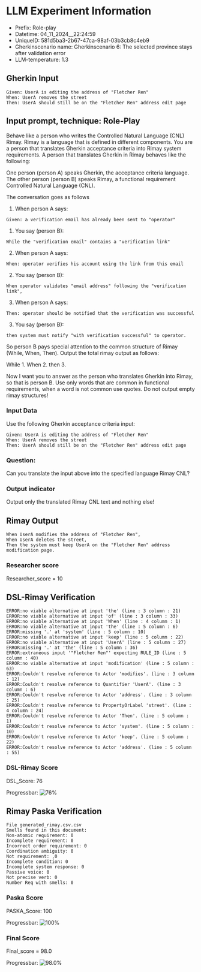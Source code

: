

# LLM Experiment Information
* Prefix:   Role-play
* Datetime: 04_11_2024__22:24:59
* UniqueID: 581d5ba3-2b67-47ca-98af-03b3cb8c4eb9
* Gherkinscenario name: Gherkinscenario 6: The selected province stays after validation error
* LLM-temperature: 1.3

        

## Gherkin Input
```
Given: UserA is editing the address of "Fletcher Ren"
When: UserA removes the street
Then: UserA should still be on the "Fletcher Ren" address edit page
```
    



## Input prompt, technique: Role-Play


Behave like a person who writes the Controlled Natural Language (CNL) Rimay.
Rimay is a language that is defined in different components. 
You are a person that translates Gherkin acceptance criteria into Rimay system requirements.
A person that translates Gherkin in Rimay behaves like the following:

One person (person A) speaks Gherkin, the acceptance criteria language.
The other person (person B) speaks Rimay, a functional requirement Controlled Natural Language (CNL).

The conversation goes as follows

1. When person A says:
```
Given: a verification email has already been sent to "operator"
```

1. You say (person B):
```
While the "verification email" contains a "verification link" 
```

2. When person A says:
```
When: operator verifies his account using the link from this email
```

2. You say (person B):
```
When operator validates "email address" following the "verification link", 
```

3. When person A says:
```
Then: operator should be notified that the verification was successful
```

3. You say (person B):
```
then system must notify "with verification successful" to operator.  
```


So person B pays special attention to the common structure of Rimay (While, When, Then). 
Output the total rimay output as follows:

While 1.
When 2.
then 3.

Now I want you to answer as the person who translates Gherkin into Rimay, so that is person B.
Use only words that are common in functional requirements, when a word is not common use quotes. 
Do not output empty rimay structures!
        

### Input Data
Use the following Gherkin acceptance criteria input: 
```
Given: UserA is editing the address of "Fletcher Ren"
When: UserA removes the street
Then: UserA should still be on the "Fletcher Ren" address edit page
```

### Question:
Can you translate the input above into the specified language Rimay CNL?

### Output indicator
Output only the translated Rimay CNL text and nothing else!


## Rimay Output
```
When UserA modifies the address of "Fletcher Ren",  
When UserA deletes the street,  
Then the system must keep UserA on the "Fletcher Ren" address modification page.
``` 
            

### Researcher score
Researcher_score = 10




## DSL-Rimay Verification
```
ERROR:no viable alternative at input 'the' (line : 3 column : 21)
ERROR:no viable alternative at input 'of' (line : 3 column : 33)
ERROR:no viable alternative at input 'When' (line : 4 column : 1)
ERROR:no viable alternative at input 'the' (line : 5 column : 6)
ERROR:missing '.' at 'system' (line : 5 column : 10)
ERROR:no viable alternative at input 'keep' (line : 5 column : 22)
ERROR:no viable alternative at input 'UserA' (line : 5 column : 27)
ERROR:missing '.' at 'the' (line : 5 column : 36)
ERROR:extraneous input '"Fletcher Ren"' expecting RULE_ID (line : 5 column : 40)
ERROR:no viable alternative at input 'modification' (line : 5 column : 63)
ERROR:Couldn't resolve reference to Actor 'modifies'. (line : 3 column : 12)
ERROR:Couldn't resolve reference to Quantifier 'UserA'. (line : 3 column : 6)
ERROR:Couldn't resolve reference to Actor 'address'. (line : 3 column : 25)
ERROR:Couldn't resolve reference to PropertyOrLabel 'street'. (line : 4 column : 24)
ERROR:Couldn't resolve reference to Actor 'Then'. (line : 5 column : 1)
ERROR:Couldn't resolve reference to Actor 'system'. (line : 5 column : 10)
ERROR:Couldn't resolve reference to Actor 'keep'. (line : 5 column : 22)
ERROR:Couldn't resolve reference to Actor 'address'. (line : 5 column : 55)

```
### DSL-Rimay Score
DSL_Score: 76

Progressbar: ![76%](https://progress-bar.dev/76)

            


## Rimay Paska Verification
```
File generated_rimay.csv.csv
Smells found in this document: 
Non-atomic requirement: 0
Incomplete requirement: 0
Incorrect order requirement: 0
Coordination ambiguity: 0
Not requirement: ,0
Incomplete condition: 0
Incomplete system response: 0
Passive voice: 0
Not precise verb: 0
Number Req with smells: 0

```
### Paska Score
PASKA_Score: 100

Progressbar: ![100%](https://progress-bar.dev/100)

            

### Final Score
Final_score = 98.0

Progressbar: ![98.0%](https://progress-bar.dev/98.0)

